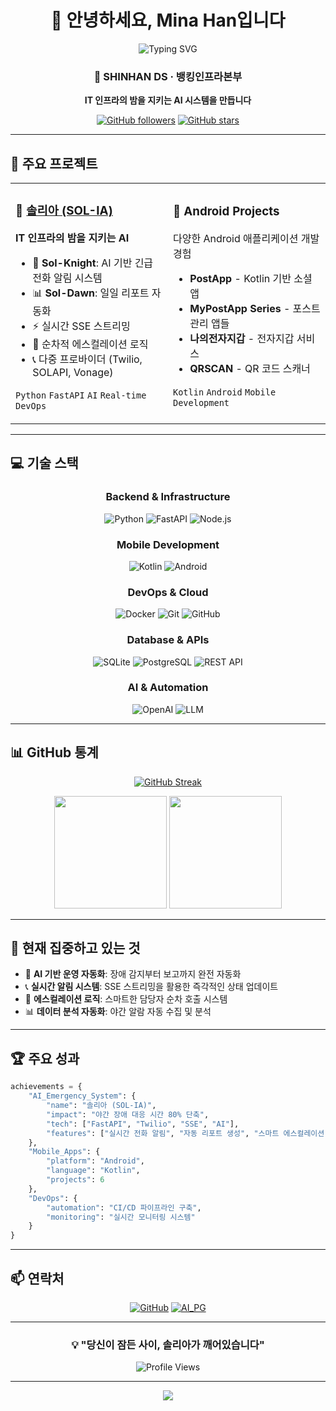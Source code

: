 <div align="center">
  
# 👋 안녕하세요, Mina Han입니다

<img src="https://readme-typing-svg.herokuapp.com?font=Fira+Code&size=22&duration=3000&pause=1000&color=667EEA&center=true&vCenter=true&width=435&lines=Backend+Developer;AI+%2B+DevOps+Engineer;Building+Intelligent+Systems" alt="Typing SVG" />

### 🏢 SHINHAN DS · 뱅킹인프라본부

**IT 인프라의 밤을 지키는 AI 시스템을 만듭니다**

[![GitHub followers](https://img.shields.io/github/followers/mina-han?style=social)](https://github.com/mina-han)
[![GitHub stars](https://img.shields.io/github/stars/mina-han?style=social)](https://github.com/mina-han)

</div>

---

## 🚀 주요 프로젝트

<table>
<tr>
<td width="50%">

### 🌟 [솔리아 (SOL-IA)](https://github.com/mina-han/AI_PG)

**IT 인프라의 밤을 지키는 AI**

- 🚨 **Sol-Knight**: AI 기반 긴급 전화 알림 시스템
- 📊 **Sol-Dawn**: 일일 리포트 자동화
- ⚡ 실시간 SSE 스트리밍
- 🔄 순차적 에스컬레이션 로직
- 📞 다중 프로바이더 (Twilio, SOLAPI, Vonage)

`Python` `FastAPI` `AI` `Real-time` `DevOps`

</td>
<td width="50%">

### 📱 Android Projects

다양한 Android 애플리케이션 개발 경험

- **PostApp** - Kotlin 기반 소셜 앱
- **MyPostApp Series** - 포스트 관리 앱들
- **나의전자지갑** - 전자지갑 서비스
- **QRSCAN** - QR 코드 스캐너

`Kotlin` `Android` `Mobile Development`

</td>
</tr>
</table>

---

## 💻 기술 스택

<div align="center">

### Backend & Infrastructure
![Python](https://img.shields.io/badge/Python-3776AB?style=for-the-badge&logo=python&logoColor=white)
![FastAPI](https://img.shields.io/badge/FastAPI-009688?style=for-the-badge&logo=fastapi&logoColor=white)
![Node.js](https://img.shields.io/badge/Node.js-339933?style=for-the-badge&logo=node.js&logoColor=white)

### Mobile Development
![Kotlin](https://img.shields.io/badge/Kotlin-7F52FF?style=for-the-badge&logo=kotlin&logoColor=white)
![Android](https://img.shields.io/badge/Android-3DDC84?style=for-the-badge&logo=android&logoColor=white)

### DevOps & Cloud
![Docker](https://img.shields.io/badge/Docker-2496ED?style=for-the-badge&logo=docker&logoColor=white)
![Git](https://img.shields.io/badge/Git-F05032?style=for-the-badge&logo=git&logoColor=white)
![GitHub](https://img.shields.io/badge/GitHub-181717?style=for-the-badge&logo=github&logoColor=white)

### Database & APIs
![SQLite](https://img.shields.io/badge/SQLite-003B57?style=for-the-badge&logo=sqlite&logoColor=white)
![PostgreSQL](https://img.shields.io/badge/PostgreSQL-4169E1?style=for-the-badge&logo=postgresql&logoColor=white)
![REST API](https://img.shields.io/badge/REST_API-FF6C37?style=for-the-badge&logo=postman&logoColor=white)

### AI & Automation
![OpenAI](https://img.shields.io/badge/OpenAI-412991?style=for-the-badge&logo=openai&logoColor=white)
![LLM](https://img.shields.io/badge/LLM-FF6B6B?style=for-the-badge&logo=ai&logoColor=white)

</div>

---

## 📊 GitHub 통계

<div align="center">
  
[![GitHub Streak](https://github-readme-streak-stats.herokuapp.com/?user=mina-han&theme=tokyonight&hide_border=true)](https://github.com/mina-han)

<img height="180em" src="https://github-readme-stats.vercel.app/api?username=mina-han&show_icons=true&theme=tokyonight&hide_border=true&count_private=true" />
<img height="180em" src="https://github-readme-stats.vercel.app/api/top-langs/?username=mina-han&layout=compact&theme=tokyonight&hide_border=true" />

</div>

---

## 🎯 현재 집중하고 있는 것

- 🤖 **AI 기반 운영 자동화**: 장애 감지부터 보고까지 완전 자동화
- 📞 **실시간 알림 시스템**: SSE 스트리밍을 활용한 즉각적인 상태 업데이트
- 🔄 **에스컬레이션 로직**: 스마트한 담당자 순차 호출 시스템
- 📊 **데이터 분석 자동화**: 야간 알람 자동 수집 및 분석

---

## 🏆 주요 성과

```python
achievements = {
    "AI_Emergency_System": {
        "name": "솔리아 (SOL-IA)",
        "impact": "야간 장애 대응 시간 80% 단축",
        "tech": ["FastAPI", "Twilio", "SSE", "AI"],
        "features": ["실시간 전화 알림", "자동 리포트 생성", "스마트 에스컬레이션"]
    },
    "Mobile_Apps": {
        "platform": "Android",
        "language": "Kotlin",
        "projects": 6
    },
    "DevOps": {
        "automation": "CI/CD 파이프라인 구축",
        "monitoring": "실시간 모니터링 시스템"
    }
}
```

---

## 📫 연락처

<div align="center">

[![GitHub](https://img.shields.io/badge/GitHub-mina--han-181717?style=for-the-badge&logo=github)](https://github.com/mina-han)
[![AI_PG](https://img.shields.io/badge/Project-Sol--IA-667EEA?style=for-the-badge&logo=fastapi)](https://github.com/mina-han/AI_PG)

</div>

---

<div align="center">

### 💡 "당신이 잠든 사이, 솔리아가 깨어있습니다"

![Profile Views](https://komarev.com/ghpvc/?username=mina-han&color=667eea&style=for-the-badge)

</div>

---

<div align="center">
  <img src="https://capsule-render.vercel.app/api?type=waving&color=gradient&customColorList=12&height=100&section=footer" />
</div>

